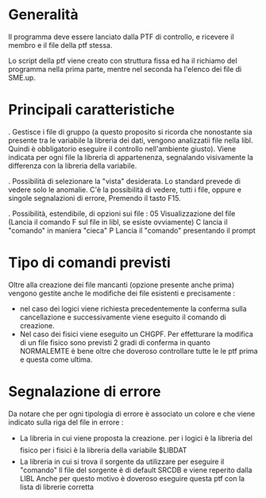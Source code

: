 # Generalità
Il programma deve essere lanciato dalla PTF di controllo, e ricevere il membro e il file della ptf stessa.

Lo script della ptf viene creato con struttura fissa ed ha il richiamo del programma nella prima parte, mentre nel seconda ha l'elenco dei file di SME.up.

# Principali caratteristiche
. Gestisce i file di gruppo (a questo proposito si ricorda che nonostante sia presente tra le
variabile la libreria dei dati, vengono analizzatii file nella libl. Quindi è obbligatorio
eseguire il controllo nell'ambiente giusto). Viene indicata per ogni file la libreria di
appartenenza, segnalando visivamente la differenza con la libreria della variabile.

. Possibilità di selezionare la "vista" desiderata.
Lo standard prevede di vedere solo le anomalie. C'è la possibilità di vedere, tutti i file, oppure
e singole segnalazioni di errore, Premendo il tasto F15.

. Possibilità, estendibile, di opzioni sui file : 
05 Visualizzazione del file (Lancia il comando F sul file in libl, se esiste ovviamente)
C  lancia il "comando" in maniera "cieca"
P  Lancia il "comando" presentando il prompt

# Tipo di comandi previsti
Oltre alla creazione dei file mancanti (opzione presente anche prima) vengono gestite anche le
modifiche dei file esistenti e precisamente : 
- nel caso dei logici viene richiesta precedentemente la conferma sulla cancellazione e
successivamente viene eseguito il comando di creazione.
- Nel caso dei fisici viene eseguito un CHGPF. Per effetturare la modifica di un file fisico sono
previsti 2 gradi di conferma in quanto NORMALEMTE è bene oltre che doveroso controllare tutte le
le ptf prima e questa come ultima.

# Segnalazione di errore
Da notare che per ogni tipologia di errore è associato un colore e che viene indicato sulla riga
del file in errore : 
- La libreria in cui viene proposta la creazione.
per i logici è la libreria del fisico
per i fisici è la libreria della variabile $LIBDAT
- La libreria in cui si trova il sorgente da utilizzare per eseguire il "comando"
ll file del sorgente è di default SRCDB e viene reperito dalla LIBL
Anche per questo motivo è doveroso eseguire questa ptf con la lista di librerie corretta





